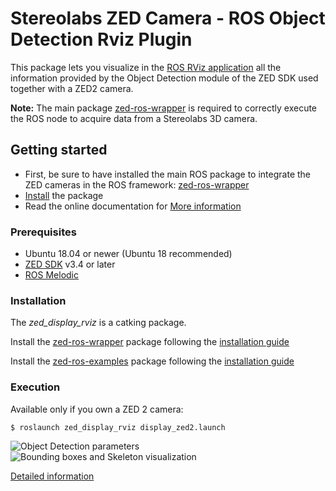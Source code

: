 # Stereolabs ZED Camera - ROS Object Detection Rviz Plugin

This package lets you visualize in the [ROS RViz application](http://wiki.ros.org/rviz) all the
information provided by the Object Detection module of the ZED SDK used together with a ZED2 camera.

**Note:** The main package [zed-ros-wrapper](https://github.com/stereolabs/zed-ros-wrapper)
is required to correctly execute the ROS node to acquire data from a Stereolabs 3D camera.

## Getting started

   - First, be sure to have installed the main ROS package to integrate the ZED cameras in the ROS framework: [zed-ros-wrapper](https://github.com/stereolabs/zed-ros-wrapper/#build-the-program)
   - [Install](#Installation) the package
   - Read the online documentation for [More information](https://www.stereolabs.com/docs/ros/)

### Prerequisites

   - Ubuntu 18.04 or newer (Ubuntu 18 recommended)
   - [ZED SDK](https://www.stereolabs.com/developers/release/latest/) v3.4 or later
   - [ROS Melodic](http://wiki.ros.org/melodic/Installation/Ubuntu)

### Installation

The *zed_display_rviz* is a catking package. 

Install the [zed-ros-wrapper](https://www.stereolabs.com/documentation/guides/using-zed-with-ros/introduction.html) package
following the [installation guide](https://github.com/stereolabs/zed-ros-wrapper#build-the-program)

Install the [zed-ros-examples](https://github.com/stereolabs/zed-ros-examples) package following the [installation guide](https://github.com/stereolabs/zed-ros-examples#build-the-program)

### Execution

Available only if you own a ZED 2 camera:

    $ roslaunch zed_display_rviz display_zed2.launch

![Object Detection parameters](images/rviz2_od_params.jpg)
![Bounding boxes and Skeleton visualization](images/ZEDM-Rviz.jpg)

[Detailed information](https://www.stereolabs.com/docs/ros/object-detection/)
